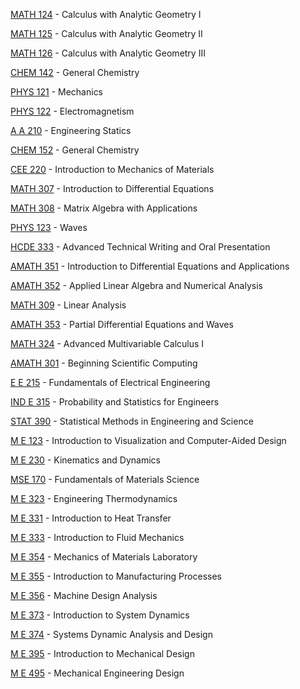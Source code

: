 [MATH 124](<https://myplan.uw.edu/course/#/courses/MATH 124>) - Calculus with Analytic Geometry I

[MATH 125](<https://myplan.uw.edu/course/#/courses/MATH 125>) - Calculus with Analytic Geometry II

[MATH 126](<https://myplan.uw.edu/course/#/courses/MATH 126>) - Calculus with Analytic Geometry III

[CHEM 142](<https://myplan.uw.edu/course/#/courses/CHEM 142>) - General Chemistry

[PHYS 121](<https://myplan.uw.edu/course/#/courses/PHYS 121>) - Mechanics

[PHYS 122](<https://myplan.uw.edu/course/#/courses/PHYS 122>) - Electromagnetism

[A A 210](<https://myplan.uw.edu/course/#/courses/A A 210>) - Engineering Statics

[CHEM 152](<https://myplan.uw.edu/course/#/courses/CHEM 152>) - General Chemistry

[CEE 220](<https://myplan.uw.edu/course/#/courses/CEE 220>) - Introduction to Mechanics of Materials

[MATH 307](<https://myplan.uw.edu/course/#/courses/MATH 307>) - Introduction to Differential Equations

[MATH 308](<https://myplan.uw.edu/course/#/courses/MATH 308>) - Matrix Algebra with Applications

[PHYS 123](<https://myplan.uw.edu/course/#/courses/PHYS 123>) - Waves

[HCDE 333](<https://myplan.uw.edu/course/#/courses/HCDE 333>) - Advanced Technical Writing and Oral Presentation

[AMATH 351](<https://myplan.uw.edu/course/#/courses/AMATH 351>) - Introduction to Differential Equations and Applications

[AMATH 352](<https://myplan.uw.edu/course/#/courses/AMATH 352>) - Applied Linear Algebra and Numerical Analysis

[MATH 309](<https://myplan.uw.edu/course/#/courses/MATH 309>) - Linear Analysis

[AMATH 353](<https://myplan.uw.edu/course/#/courses/AMATH 353>) - Partial Differential Equations and Waves

[MATH 324](<https://myplan.uw.edu/course/#/courses/MATH 324>) - Advanced Multivariable Calculus I

[AMATH 301](<https://myplan.uw.edu/course/#/courses/AMATH 301>) - Beginning Scientific Computing

[E E 215](<https://myplan.uw.edu/course/#/courses/E E 215>) - Fundamentals of Electrical Engineering

[IND E 315](<https://myplan.uw.edu/course/#/courses/IND E 315>) - Probability and Statistics for Engineers

[STAT 390](<https://myplan.uw.edu/course/#/courses/STAT 390>) - Statistical Methods in Engineering and Science

[M E 123](<https://myplan.uw.edu/course/#/courses/M E 123>) - Introduction to Visualization and Computer-Aided Design

[M E 230](<https://myplan.uw.edu/course/#/courses/M E 230>) - Kinematics and Dynamics

[MSE 170](<https://myplan.uw.edu/course/#/courses/MSE 170>) - Fundamentals of Materials Science

[M E 323](<https://myplan.uw.edu/course/#/courses/M E 323>) - Engineering Thermodynamics

[M E 331](<https://myplan.uw.edu/course/#/courses/M E 331>) - Introduction to Heat Transfer

[M E 333](<https://myplan.uw.edu/course/#/courses/M E 333>) - Introduction to Fluid Mechanics

[M E 354](<https://myplan.uw.edu/course/#/courses/M E 354>) - Mechanics of Materials Laboratory

[M E 355](<https://myplan.uw.edu/course/#/courses/M E 355>) - Introduction to Manufacturing Processes

[M E 356](<https://myplan.uw.edu/course/#/courses/M E 356>) - Machine Design Analysis

[M E 373](<https://myplan.uw.edu/course/#/courses/M E 373>) - Introduction to System Dynamics

[M E 374](<https://myplan.uw.edu/course/#/courses/M E 374>) - Systems Dynamic Analysis and Design

[M E 395](<https://myplan.uw.edu/course/#/courses/M E 395>) - Introduction to Mechanical Design

[M E 495](<https://myplan.uw.edu/course/#/courses/M E 495>) - Mechanical Engineering Design

